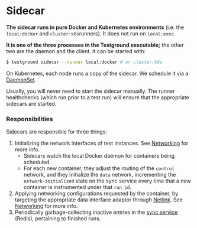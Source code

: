 # Sidecar

**The sidecar runs in pure Docker and Kubernetes environments** \(i.e. the `local:docker` and `cluster:k8s`runners\). It does not run on `local:exec`. 

**It is one of the three processes in the Testground executable;** the other two are the daemon and the client. It can be started with:

```bash
$ testground sidecar --runner local:docker # or cluster:k8s
```

On Kubernetes, each node runs a copy of the sidecar. We schedule it via a [DaemonSet](https://kubernetes.io/docs/concepts/workloads/controllers/daemonset/). 

Usually, you will never need to start the sidecar manually. The runner healthchecks \(which run prior to a test run\) will ensure that the appropriate sidecars are started.

### Responsibilities

Sidecars are responsible for three things:

1. Initializing the network interfaces of test instances. See [Networking](networking.md) for more info.
   * Sidecars watch the local Docker daemon for containers being scheduled.
   * For each new container, they adjust the routing of the `control` network, and they initialize the `data` network, incrementing the `network-initialized` state on the sync service every time that a new container is instrumented under that `run_id`.
2. Applying networking configurations requested by the container, by targeting the appropriate data interface adaptor through [Netlink](http://man7.org/linux/man-pages/man7/netlink.7.html). See [Networking](networking.md) for more info.
3. Periodically garbage-collecting inactive entries in the [sync service](sync-service.md) \(Redis\), pertaining to finished runs.

